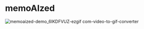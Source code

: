# memoAIzed
![memoaized-demo_6lKDFVUZ-ezgif com-video-to-gif-converter](https://github.com/user-attachments/assets/178b00d9-4ce3-4369-bc66-76ed6d0608cd)


